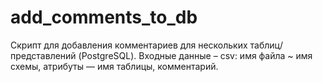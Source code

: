 # add_comments_to_db
Скрипт для добавления комментариев для нескольких таблиц/представлений (PostgreSQL). Входные данные – csv: имя файла ~ имя схемы, атрибуты — имя таблицы, комментарий.
